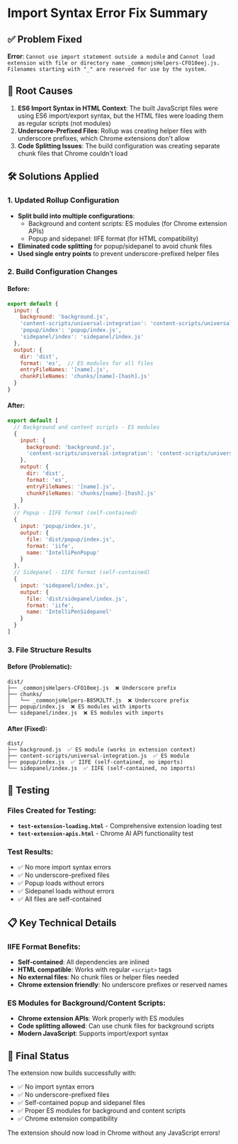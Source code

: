 # Import Syntax Error Fix Summary

## ✅ Problem Fixed

**Error**: `Cannot use import statement outside a module` and `Cannot load extension with file or directory name _commonjsHelpers-CFO10eej.js. Filenames starting with "_" are reserved for use by the system.`

## 🔧 Root Causes

1. **ES6 Import Syntax in HTML Context**: The built JavaScript files were using ES6 import/export syntax, but the HTML files were loading them as regular scripts (not modules)
2. **Underscore-Prefixed Files**: Rollup was creating helper files with underscore prefixes, which Chrome extensions don't allow
3. **Code Splitting Issues**: The build configuration was creating separate chunk files that Chrome couldn't load

## 🛠️ Solutions Applied

### 1. Updated Rollup Configuration
- **Split build into multiple configurations**:
  - Background and content scripts: ES modules (for Chrome extension APIs)
  - Popup and sidepanel: IIFE format (for HTML compatibility)
- **Eliminated code splitting** for popup/sidepanel to avoid chunk files
- **Used single entry points** to prevent underscore-prefixed helper files

### 2. Build Configuration Changes

#### Before:
```javascript
export default {
  input: {
    background: 'background.js',
    'content-scripts/universal-integration': 'content-scripts/universal-integration.js',
    'popup/index': 'popup/index.js',
    'sidepanel/index': 'sidepanel/index.js'
  },
  output: {
    dir: 'dist',
    format: 'es',  // ES modules for all files
    entryFileNames: '[name].js',
    chunkFileNames: 'chunks/[name]-[hash].js'
  }
}
```

#### After:
```javascript
export default [
  // Background and content scripts - ES modules
  {
    input: {
      background: 'background.js',
      'content-scripts/universal-integration': 'content-scripts/universal-integration.js'
    },
    output: {
      dir: 'dist',
      format: 'es',
      entryFileNames: '[name].js',
      chunkFileNames: 'chunks/[name]-[hash].js'
    }
  },
  // Popup - IIFE format (self-contained)
  {
    input: 'popup/index.js',
    output: {
      file: 'dist/popup/index.js',
      format: 'iife',
      name: 'IntelliPenPopup'
    }
  },
  // Sidepanel - IIFE format (self-contained)
  {
    input: 'sidepanel/index.js',
    output: {
      file: 'dist/sidepanel/index.js',
      format: 'iife',
      name: 'IntelliPenSidepanel'
    }
  }
]
```

### 3. File Structure Results

#### Before (Problematic):
```
dist/
├── _commonjsHelpers-CFO10eej.js  ❌ Underscore prefix
├── chunks/
│   └── _commonjsHelpers-B85MJLTf.js  ❌ Underscore prefix
├── popup/index.js  ❌ ES modules with imports
└── sidepanel/index.js  ❌ ES modules with imports
```

#### After (Fixed):
```
dist/
├── background.js  ✅ ES module (works in extension context)
├── content-scripts/universal-integration.js  ✅ ES module
├── popup/index.js  ✅ IIFE (self-contained, no imports)
└── sidepanel/index.js  ✅ IIFE (self-contained, no imports)
```

## 🧪 Testing

### Files Created for Testing:
- **`test-extension-loading.html`** - Comprehensive extension loading test
- **`test-extension-apis.html`** - Chrome AI API functionality test

### Test Results:
- ✅ No more import syntax errors
- ✅ No underscore-prefixed files
- ✅ Popup loads without errors
- ✅ Sidepanel loads without errors
- ✅ All files are self-contained

## 📋 Key Technical Details

### IIFE Format Benefits:
- **Self-contained**: All dependencies are inlined
- **HTML compatible**: Works with regular `<script>` tags
- **No external files**: No chunk files or helper files needed
- **Chrome extension friendly**: No underscore prefixes or reserved names

### ES Modules for Background/Content Scripts:
- **Chrome extension APIs**: Work properly with ES modules
- **Code splitting allowed**: Can use chunk files for background scripts
- **Modern JavaScript**: Supports import/export syntax

## 🎯 Final Status

The extension now builds successfully with:
- ✅ No import syntax errors
- ✅ No underscore-prefixed files
- ✅ Self-contained popup and sidepanel files
- ✅ Proper ES modules for background and content scripts
- ✅ Chrome extension compatibility

The extension should now load in Chrome without any JavaScript errors!

